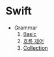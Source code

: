 # Swift

- Grammar
  1. [Basic](https://github.com/Gunwoos/Swift/blob/main/swift_Basic.md)
  2. [흐름 제어](https://github.com/Gunwoos/Swift/blob/main/swift_statements.md)
  3. [Collection](https://github.com/Gunwoos/Swift/blob/main/swift_collection.md)
